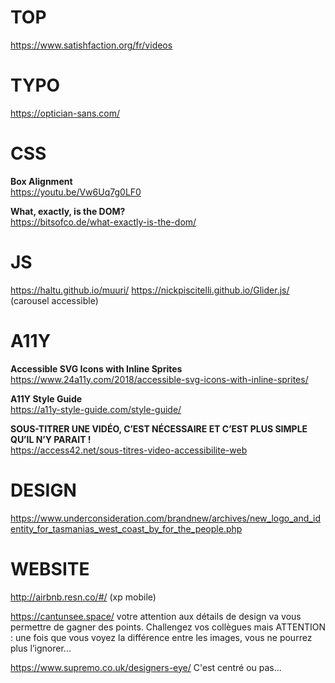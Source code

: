 # TOP

https://www.satishfaction.org/fr/videos


# TYPO

https://optician-sans.com/


# CSS

**Box Alignment**  
https://youtu.be/Vw6Uq7g0LF0

**What, exactly, is the DOM?**  
https://bitsofco.de/what-exactly-is-the-dom/


# JS 

https://haltu.github.io/muuri/
https://nickpiscitelli.github.io/Glider.js/ (carousel accessible)


# A11Y

**Accessible SVG Icons with Inline Sprites**  
https://www.24a11y.com/2018/accessible-svg-icons-with-inline-sprites/


**A11Y Style Guide**  
https://a11y-style-guide.com/style-guide/

**SOUS-TITRER UNE VIDÉO, C’EST NÉCESSAIRE ET C’EST PLUS SIMPLE QU’IL N’Y PARAIT !**  
https://access42.net/sous-titres-video-accessibilite-web


# DESIGN

https://www.underconsideration.com/brandnew/archives/new_logo_and_identity_for_tasmanias_west_coast_by_for_the_people.php


# WEBSITE 

http://airbnb.resn.co/#/ (xp mobile)

https://cantunsee.space/ votre attention aux détails de design va vous permettre de gagner des points. Challengez vos collègues mais ATTENTION : une fois que vous voyez la différence entre les images, vous ne pourrez plus l’ignorer...

https://www.supremo.co.uk/designers-eye/ C'est centré ou pas...





